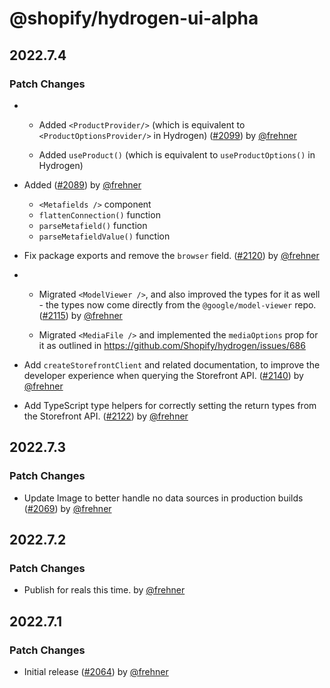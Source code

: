 # @shopify/hydrogen-ui-alpha

## 2022.7.4

### Patch Changes

- - Added `<ProductProvider/>` (which is equivalent to `<ProductOptionsProvider/>` in Hydrogen) ([#2099](https://github.com/Shopify/hydrogen/pull/2099)) by [@frehner](https://github.com/frehner)

  - Added `useProduct()` (which is equivalent to `useProductOptions()` in Hydrogen)

* Added ([#2089](https://github.com/Shopify/hydrogen/pull/2089)) by [@frehner](https://github.com/frehner)

  - `<Metafields />` component
  - `flattenConnection()` function
  - `parseMetafield()` function
  - `parseMetafieldValue()` function

- Fix package exports and remove the `browser` field. ([#2120](https://github.com/Shopify/hydrogen/pull/2120)) by [@frehner](https://github.com/frehner)

* - Migrated `<ModelViewer />`, and also improved the types for it as well - the types now come directly from the `@google/model-viewer` repo. ([#2115](https://github.com/Shopify/hydrogen/pull/2115)) by [@frehner](https://github.com/frehner)

  - Migrated `<MediaFile />` and implemented the `mediaOptions` prop for it as outlined in https://github.com/Shopify/hydrogen/issues/686

- Add `createStorefrontClient` and related documentation, to improve the developer experience when querying the Storefront API. ([#2140](https://github.com/Shopify/hydrogen/pull/2140)) by [@frehner](https://github.com/frehner)

* Add TypeScript type helpers for correctly setting the return types from the Storefront API. ([#2122](https://github.com/Shopify/hydrogen/pull/2122)) by [@frehner](https://github.com/frehner)

## 2022.7.3

### Patch Changes

- Update Image to better handle no data sources in production builds ([#2069](https://github.com/Shopify/hydrogen/pull/2069)) by [@frehner](https://github.com/frehner)

## 2022.7.2

### Patch Changes

- Publish for reals this time. by [@frehner](https://github.com/frehner)

## 2022.7.1

### Patch Changes

- Initial release ([#2064](https://github.com/Shopify/hydrogen/pull/2064)) by [@frehner](https://github.com/frehner)
